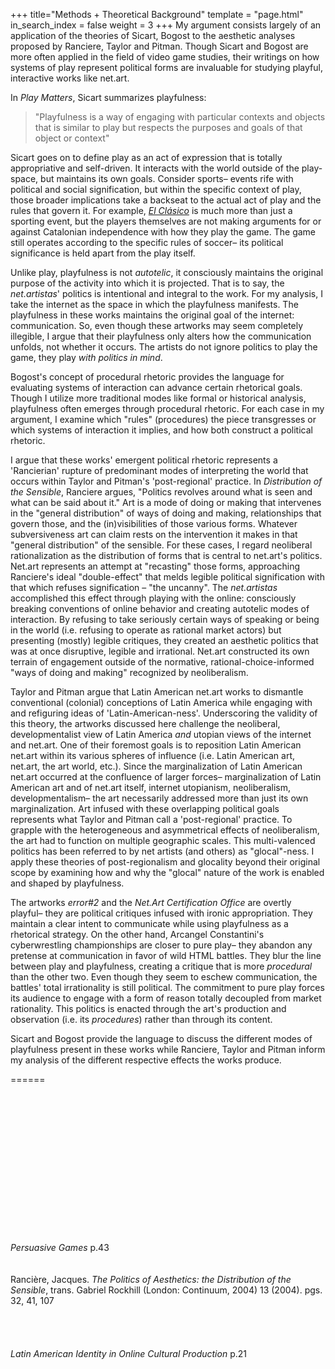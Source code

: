+++
title="Methods + Theoretical Background"
template = "page.html"
in_search_index = false
weight = 3
+++
My argument consists largely of an application of the theories of Sicart, Bogost to the aesthetic analyses proposed by Ranciere, Taylor and Pitman. Though Sicart and Bogost are more often applied in the field of video game studies, their writings on how systems of play represent political forms are invaluable for studying playful, interactive works like net.art.

In *Play Matters*, Sicart summarizes playfulness:

> "Playfulness is a way of engaging with particular contexts and objects that is similar to play but respects the purposes and goals of that object or context"

Sicart goes on to define play as an act of expression that is totally appropriative and self-driven. It interacts with the world outside of the play-space, but maintains its own goals. Consider sports– events rife with political and social signification, but within the specific context of play, those broader implications take a backseat to the actual act of play and the rules that govern it. For example, [*El Clásico*](https://en.wikipedia.org/wiki/El_Cl%C3%A1sico) is much more than just a sporting event, but the players themselves are not making arguments for or against Catalonian independence with how they play the game. The game still operates according to the specific rules of soccer– its political significance is held apart from the play itself.

Unlike play, playfulness is not *autotelic*, it consciously maintains the original purpose of the activity into which it is projected. That is to say, the *net.artistas*' politics is intentional and integral to the work. For my analysis, I take the internet as the space in which the playfulness manifests. The playfulness in these works maintains the original goal of the internet: communication. So, even though these artworks may seem completely illegible, I argue that their playfulness only alters how the communication unfolds, not whether it occurs. The artists do not ignore politics to play the game, they play *with politics in mind*.

Bogost's concept of procedural rhetoric provides the language for evaluating systems of interaction can advance certain rhetorical goals. Though I utilize more traditional modes like formal or historical analysis, playfulness often emerges through procedural rhetoric. For each case in my argument, I examine which "rules" (procedures) the piece transgresses or which systems of interaction it implies, and how both construct a political rhetoric.

I argue that these works' emergent political rhetoric represents a 'Rancierian' rupture of predominant modes of interpreting the world that occurs within Taylor and Pitman's 'post-regional' practice. In *Distribution of the Sensible*, Ranciere argues, "Politics revolves around what is seen and what can be said about it." Art is a mode of doing or making that intervenes in the "general distribution" of ways of doing and making, relationships that govern those, and the (in)visibilities of those various forms. Whatever subversiveness art can claim rests on the intervention it makes in that "general distribution" of the sensible. For these cases, I regard neoliberal rationalization as the distribution of forms that is central to net.art's politics. Net.art represents an attempt at "recasting" those forms, approaching Ranciere's ideal "double-effect" that melds legible political signification with that which refuses signification – "the uncanny". The *net.artistas* accomplished this effect through playing with the online: consciously breaking conventions of online behavior and creating autotelic modes of interaction. By refusing to take seriously certain ways of speaking or being in the world (i.e. refusing to operate as rational market actors) but presenting (mostly) legible critiques, they created an aesthetic politics that was at once disruptive, legible and irrational. Net.art constructed its own terrain of engagement outside of the normative, rational-choice-informed "ways of doing and making" recognized by neoliberalism.

Taylor and Pitman argue that Latin American net.art works to dismantle conventional (colonial) conceptions of Latin America while engaging with and refiguring ideas of 'Latin-American-ness'. Underscoring the validity of this theory, the artworks discussed here challenge the neoliberal, developmentalist view of Latin America *and* utopian views of the internet and net.art. One of their foremost goals is to reposition Latin American net.art within its various spheres of influence (i.e. Latin American art, net.art, the art world, etc.). Since the marginalization of Latin American net.art occurred at the confluence of larger forces– marginalization of Latin American art and of net.art itself, internet utopianism, neoliberalism, developmentalism– the art necessarily addressed more than just its own marginalization. Art infused with these overlapping political goals represents what Taylor and Pitman call a 'post-regional' practice. To grapple with the heterogeneous and asymmetrical effects of neoliberalism, the art had to function on multiple geographic scales. This multi-valenced politics has been referred to by net artists (and others) as "glocal"-ness. I apply these theories of post-regionalism and glocality beyond their original scope by examining how and why the "glocal" nature of the work is enabled and shaped by playfulness.

The artworks *error#2* and the *Net.Art Certification Office* are overtly playful– they are political critiques infused with ironic appropriation. They maintain a clear intent to communicate while using playfulness as a rhetorical strategy. On the other hand, Arcangel Constantini's cyberwrestling championships are closer to pure play– they abandon any pretense at communication in favor of wild HTML battles. They blur the line between play and playfulness, creating a critique that is more *procedural* than the other two. Even though they seem to eschew communication, the battles' total irrationality is still political. The commitment to pure play forces its audience to engage with a form of reason totally decoupled from market rationality. This politics is enacted through the art's production and observation (i.e. its *procedures*) rather than through its content.

Sicart and Bogost provide the language to discuss the different modes of playfulness present in these works while Ranciere, Taylor and Pitman inform my analysis of the different respective effects the works produce.

======

\
\
\
\
\
\
\
\
\
\
\
\
\
\
*Persuasive Games* p.43\
\
\
Rancière, Jacques. *The Politics of Aesthetics: the Distribution of the Sensible*, trans. Gabriel Rockhill (London: Continuum, 2004) 13 (2004). pgs. 32,  41, 107\
\
\
\
\
*Latin American Identity in Online Cultural Production* p.21